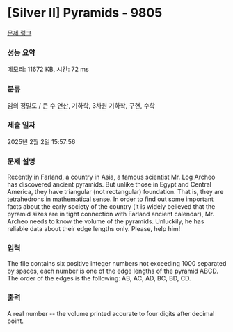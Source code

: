 # [Silver II] Pyramids - 9805 

[문제 링크](https://www.acmicpc.net/problem/9805) 

### 성능 요약

메모리: 11672 KB, 시간: 72 ms

### 분류

임의 정밀도 / 큰 수 연산, 기하학, 3차원 기하학, 구현, 수학

### 제출 일자

2025년 2월 2일 15:57:56

### 문제 설명

<p>Recently in Farland, a country in Asia, a famous scientist Mr. Log Archeo has discovered ancient pyramids. But unlike those in Egypt and Central America, they have triangular (not rectangular) foundation. That is, they are tetrahedrons in mathematical sense. In order to find out some important facts about the early society of the country (it is widely believed that the pyramid sizes are in tight connection with Farland ancient calendar), Mr. Archeo needs to know the volume of the pyramids. Unluckily, he has reliable data about their edge lengths only. Please, help him!</p>

### 입력 

 <p>The file contains six positive integer numbers not exceeding 1000 separated by spaces, each number is one of the edge lengths of the pyramid ABCD. The order of the edges is the following: AB, AC, AD, BC, BD, CD.</p>

### 출력 

 <p>A real number -- the volume printed accurate to four digits after decimal point.</p>

